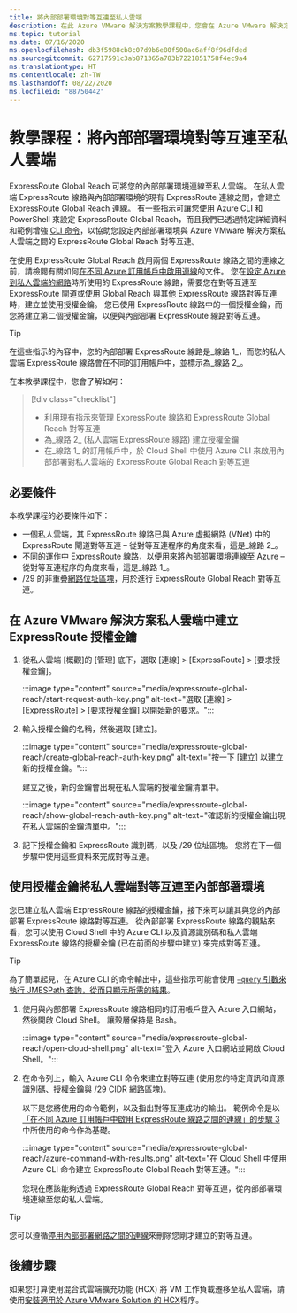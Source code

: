 ```yaml
---
title: 將內部部署環境對等互連至私人雲端
description: 在此 Azure VMware 解決方案教學課程中，您會在 Azure VMware 解決方案中建立與私人雲端對等互連的 ExpressRoute Global Reach。
ms.topic: tutorial
ms.date: 07/16/2020
ms.openlocfilehash: db3f5988cb8c07d9b6e80f500ac6aff8f96dfded
ms.sourcegitcommit: 62717591c3ab871365a783b7221851758f4ec9a4
ms.translationtype: HT
ms.contentlocale: zh-TW
ms.lasthandoff: 08/22/2020
ms.locfileid: "88750442"
---
```

# <a name="tutorial-peer-on-premises-environments-to-a-private-cloud"></a>教學課程：將內部部署環境對等互連至私人雲端

ExpressRoute Global Reach 可將您的內部部署環境連線至私人雲端。 在私人雲端 ExpressRoute 線路與內部部署環境的現有 ExpressRoute 連線之間，會建立 ExpressRoute Global Reach 連線。  有一些指示可讓您使用 Azure CLI 和 PowerShell 來設定 ExpressRoute Global Reach，而且我們已透過特定詳細資料和範例增強 [CLI 命令](../expressroute/expressroute-howto-set-global-reach-cli.md)，以協助您設定內部部署環境與 Azure VMware 解決方案私人雲端之間的 ExpressRoute Global Reach 對等互連。   

在使用 ExpressRoute Global Reach 啟用兩個 ExpressRoute 線路之間的連線之前，請檢閱有關如何[在不同 Azure 訂用帳戶中啟用連線](../expressroute/expressroute-howto-set-global-reach-cli.md#enable-connectivity-between-expressroute-circuits-in-different-azure-subscriptions)的文件。  您在[設定 Azure 到私人雲端的網路](tutorial-configure-networking.md)時所使用的 ExpressRoute 線路，需要您在對等互連至 ExpressRoute 閘道或使用 Global Reach 與其他 ExpressRoute 線路對等互連時，建立並使用授權金鑰。 您已使用 ExpressRoute 線路中的一個授權金鑰，而您將建立第二個授權金鑰，以便與內部部署 ExpressRoute 線路對等互連。

> [!TIP]
> 在這些指示的內容中，您的內部部署 ExpressRoute 線路是_線路 1_，而您的私人雲端 ExpressRoute 線路會在不同的訂用帳戶中，並標示為_線路 2_。 

在本教學課程中，您會了解如何：

> [!div class="checklist"]
> * 利用現有指示來管理 ExpressRoute 線路和 ExpressRoute Global Reach 對等互連
> * 為_線路 2_ (私人雲端 ExpressRoute 線路) 建立授權金鑰
> * 在_線路 1_ 的訂用帳戶中，於 Cloud Shell 中使用 Azure CLI 來啟用內部部署對私人雲端的 ExpressRoute Global Reach 對等互連

## <a name="prerequisites"></a>必要條件

本教學課程的必要條件如下：
- 一個私人雲端，其 ExpressRoute 線路已與 Azure 虛擬網路 (VNet) 中的 ExpressRoute 閘道對等互連 – 從對等互連程序的角度來看，這是_線路 2_。
- 不同的運作中 ExpressRoute 線路，以便用來將內部部署環境連線至 Azure – 從對等互連程序的角度來看，這是_線路 1_。
- /29 的非重疊[網路位址區塊](../expressroute/expressroute-routing.md#ip-addresses-used-for-peerings)，用於進行 ExpressRoute Global Reach 對等互連。

## <a name="create-an-expressroute-authorization-key-in-the-azure-vmware-solution-private-cloud"></a>在 Azure VMware 解決方案私人雲端中建立 ExpressRoute 授權金鑰

1. 從私人雲端 [概觀]的 [管理] 底下，選取 [連線] > [ExpressRoute] > [要求授權金鑰]。

   :::image type="content" source="media/expressroute-global-reach/start-request-auth-key.png" alt-text="選取 [連線] > [ExpressRoute] > [要求授權金鑰] 以開始新的要求。":::

2. 輸入授權金鑰的名稱，然後選取 [建立]。 

   :::image type="content" source="media/expressroute-global-reach/create-global-reach-auth-key.png" alt-text="按一下 [建立] 以建立新的授權金鑰。":::

   建立之後，新的金鑰會出現在私人雲端的授權金鑰清單中。 

   :::image type="content" source="media/expressroute-global-reach/show-global-reach-auth-key.png" alt-text="確認新的授權金鑰出現在私人雲端的金鑰清單中。":::

3. 記下授權金鑰和 ExpressRoute 識別碼，以及 /29 位址區塊。 您將在下一個步驟中使用這些資料來完成對等互連。 

## <a name="peer-private-cloud-to-on-premises-using-authorization-key"></a>使用授權金鑰將私人雲端對等互連至內部部署環境

您已建立私人雲端 ExpressRoute 線路的授權金鑰，接下來可以讓其與您的內部部署 ExpressRoute 線路對等互連。  從內部部署 ExpressRoute 線路的觀點來看，您可以使用 Cloud Shell 中的 Azure CLI 以及資源識別碼和私人雲端 ExpressRoute 線路的授權金鑰 (已在前面的步驟中建立) 來完成對等互連。

> [!TIP]  
> 為了簡單起見，在 Azure CLI 的命令輸出中，這些指示可能會使用 [`–query` 引數來執行 JMESPath 查詢，從而只顯示所需的結果](https://docs.microsoft.com/cli/azure/query-azure-cli?view=azure-cli-latest)。


1. 使用與內部部署 ExpressRoute 線路相同的訂用帳戶登入 Azure 入口網站，然後開啟 Cloud Shell。 讓殼層保持是 Bash。
 
   :::image type="content" source="media/expressroute-global-reach/open-cloud-shell.png" alt-text="登入 Azure 入口網站並開啟 Cloud Shell。":::
 
2. 在命令列上，輸入 Azure CLI 命令來建立對等互連 (使用您的特定資訊和資源識別碼、授權金鑰與 /29 CIDR 網路區塊)。 

   以下是您將使用的命令範例，以及指出對等互連成功的輸出。 範例命令是以[「在不同 Azure 訂用帳戶中啟用 ExpressRoute 線路之間的連線」的步驟 3](../expressroute/expressroute-howto-set-global-reach-cli.md#enable-connectivity-between-expressroute-circuits-in-different-azure-subscriptions) 中所使用的命令作為基礎。

   :::image type="content" source="media/expressroute-global-reach/azure-command-with-results.png" alt-text="在 Cloud Shell 中使用 Azure CLI 命令建立 ExpressRoute Global Reach 對等互連。":::
 
   您現在應該能夠透過 ExpressRoute Global Reach 對等互連，從內部部署環境連線至您的私人雲端。

> [!TIP]
> 您可以遵循[停用內部部署網路之間的連線](../expressroute/expressroute-howto-set-global-reach-cli.md#disable-connectivity-between-your-on-premises-networks)來刪除您剛才建立的對等互連。


## <a name="next-steps"></a>後續步驟

如果您打算使用混合式雲端擴充功能 (HCX) 將 VM 工作負載遷移至私人雲端，請使用[安裝適用於 Azure VMware Solution 的 HCX](hybrid-cloud-extension-installation.md)程序。


<!-- LINKS - external-->

<!-- LINKS - internal -->
